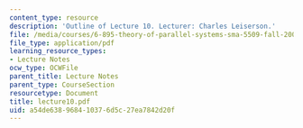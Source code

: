 ```yaml
---
content_type: resource
description: 'Outline of Lecture 10. Lecturer: Charles Leiserson.'
file: /media/courses/6-895-theory-of-parallel-systems-sma-5509-fall-2003/a54de638968410376d5c27ea7842d20f_lecture10.pdf
file_type: application/pdf
learning_resource_types:
- Lecture Notes
ocw_type: OCWFile
parent_title: Lecture Notes
parent_type: CourseSection
resourcetype: Document
title: lecture10.pdf
uid: a54de638-9684-1037-6d5c-27ea7842d20f
---
```

